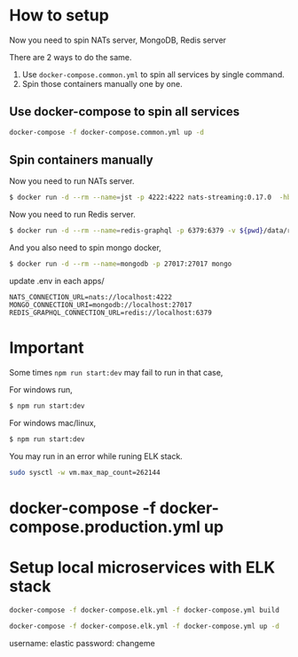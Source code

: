 # How to setup

Now you need to spin NATs server, MongoDB, Redis server

There are 2 ways to do the same.
1. Use `docker-compose.common.yml` to spin all services by single command.
2. Spin those containers manually one by one.

## Use docker-compose to spin all services
```bash
docker-compose -f docker-compose.common.yml up -d
``` 

## Spin containers manually
Now you need to run NATs server.

```bash
$ docker run -d --rm --name=jst -p 4222:4222 nats-streaming:0.17.0  -hbi 5s -hbt 5s -hbf 2 -SD -cid enoch
```

Now you need to run Redis server.

```bash
$ docker run -d --rm --name=redis-graphql -p 6379:6379 -v ${pwd}/data/redis:/data redis:latest
```

And you also need to spin mongo docker,

```bash
$ docker run -d --rm --name=mongodb -p 27017:27017 mongo
```

update .env in each apps/
```.env
NATS_CONNECTION_URL=nats://localhost:4222
MONGO_CONNECTION_URI=mongodb://localhost:27017
REDIS_GRAPHQL_CONNECTION_URL=redis://localhost:6379
```

# Important

Some times `npm run start:dev` may fail to run
in that case,

For windows run,
```bash
$ npm run start:dev
```

For windows mac/linux,
```bash
$ npm run start:dev
```

You may run in an error while runing ELK stack.

```bash
sudo sysctl -w vm.max_map_count=262144
```
# docker-compose -f docker-compose.production.yml up

# Setup local microservices with ELK stack
```bash
docker-compose -f docker-compose.elk.yml -f docker-compose.yml build
```

```bash
docker-compose -f docker-compose.elk.yml -f docker-compose.yml up -d
```

username: elastic
password: changeme